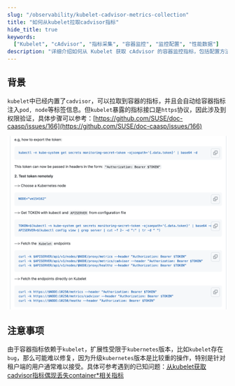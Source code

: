 ```yaml
---
slug: "/observability/kubelet-cadvisor-metrics-collection"
title: "如何从kubelet拉取cadvisor指标"
hide_title: true
keywords:
  ["Kubelet", "cAdvisor", "指标采集", "容器监控", "监控配置", "性能数据"]
description: "详细介绍如何从 Kubelet 获取 cAdvisor 的容器监控指标，包括配置方法、采集步骤和最佳实践"
---
```


## 背景

`kubelet`中已经内置了`cadvisor`，可以拉取到容器的指标，并且会自动给容器指标注入`pod, node`等标签信息。但`kubelet`暴露的指标接口是`https`协议，因此涉及到权限验证，具体步骤可以参考：[https://github.com/SUSE/doc-caasp/issues/166](https://github.com/SUSE/doc-caasp/issues/166)

![](/attachments/image-2024-5-14_14-55-12.png)

## 注意事项

由于容器指标依赖于`kubelet`，扩展性受限于`kubernetes`版本，比如`kubelet`存在`bug`，那么可能难以修复，因为升级`kubernetes`版本是比较重的操作，特别是针对租户端的用户通常难以接受。具体可参考遇到的已知问题：[从kubelet获取cadvisor指标偶现丢失container\*相关指标](./6000-从kubelet获取cadvisor指标偶现丢失container*相关指标.md)

  

  

  

  

  

